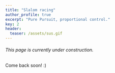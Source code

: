```yaml
---
title: "Slalom racing"
author_profile: true
excerpt: "Pure Pursuit, proportional control."
key: 2
header:
  teaser: /assets/sus.gif
---
```

###### This page is currently under construction.

Come back soon! :) 

